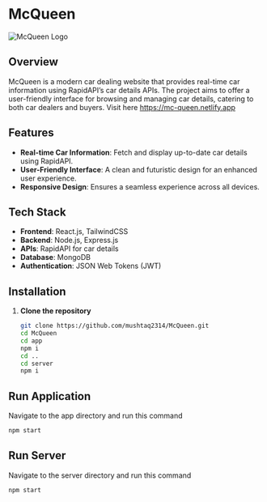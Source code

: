 # McQueen

![McQueen Logo](mcqueen.png) <!-- Add a logo if you have one -->

## Overview

McQueen is a modern car dealing website that provides real-time car information using RapidAPI’s car details APIs. The project aims to offer a user-friendly interface for browsing and managing car details, catering to both car dealers and buyers. Visit here https://mc-queen.netlify.app

## Features

- **Real-time Car Information**: Fetch and display up-to-date car details using RapidAPI.
- **User-Friendly Interface**: A clean and futuristic design for an enhanced user experience.
- **Responsive Design**: Ensures a seamless experience across all devices.

## Tech Stack

- **Frontend**: React.js, TailwindCSS
- **Backend**: Node.js, Express.js
- **APIs**: RapidAPI for car details
- **Database**: MongoDB
- **Authentication**: JSON Web Tokens (JWT)

## Installation

1. **Clone the repository**
   ```sh
   git clone https://github.com/mushtaq2314/McQueen.git
   cd McQueen
   cd app
   npm i
   cd ..
   cd server
   npm i
   ```
   
## Run Application

Navigate to the app directory and run this command 
```sh
npm start
```

## Run Server
Navigate to the server directory and run this command
```sh
npm start
```

